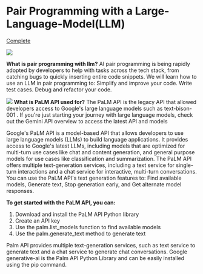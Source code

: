 # Pair Programming with a Large-Language-Model(LLM)
[Complete](https://learn.deeplearning.ai/accomplishments/4fd757b3-cacd-43b5-8bdc-9b2451ff6df3?usp=sharing)

![](https://encrypted-tbn0.gstatic.com/images?q=tbn:ANd9GcQChGDOt012tIl-jWcb-ksa5OOkpXSFfUriDg&usqp=CAU)


**What is pair programming with llm?**
AI pair programming is being rapidly adopted by developers to help with tasks across the tech stack, from catching bugs to quickly inserting entire code snippets. We will learn how to use an LLM in pair programming to: Simplify and improve your code. Write test cases. Debug and refactor your code.

![](https://encrypted-tbn0.gstatic.com/images?q=tbn:ANd9GcQGfYvKPa9PpKYlTQKNAw8HiaIr6AwPxEyWEQ&usqp=CAU)
**What is PaLM API used for?**
The PaLM API is the legacy API that allowed developers access to Google's large language models such as text-bison-001 . If you're just starting your journey with large language models, check out the Gemini API overview to access the latest API and models

Google's PaLM API is a model-based API that allows developers to use large language models (LLMs) to build language applications. It provides access to Google's latest LLMs, including models that are optimized for multi-turn use cases like chat and content generation, and general purpose models for use cases like classification and summarization. 
The PaLM API offers multiple text-generation services, including a text service for single-turn interactions and a chat service for interactive, multi-turn conversations. You can use the PaLM API's text generation features to: Find available models, Generate text, Stop generation early, and Get alternate model responses. 

**To get started with the PaLM API, you can:**

1. Download and install the PaLM API Python library
2. Create an API key
3. Use the palm.list_models function to find available models
4. Use the palm.generate_text method to generate text 

Palm API provides multiple text-generation services, such as text service to generate text and a chat service to generate chat conversations. Google generative-ai is the Palm API Python Library and can be easily installed using the pip command.
